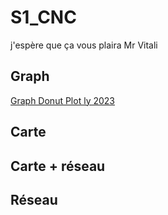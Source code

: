 # S1_CNC
j'espère que ça vous plaira Mr Vitali
## Graph

[Graph Donut Plot ly 2023](https://ThomasBantchik.github.io/S1_CNC/docs/donut_plotly2023.html)

## Carte

## Carte + réseau

## Réseau
